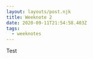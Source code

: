 ```yaml
---
layout: layouts/post.njk
title: Weeknote 2
date: 2020-09-11T21:54:58.403Z
tags:
  - weeknotes
---
```

Test